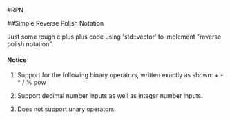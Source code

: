 #RPN

##Simple Reverse Polish Notation

Just some rough c plus plus code using 'std::vector' to implement "reverse polish notation".

#### Notice

1. Support for the following binary operators, written exactly as shown: + - * / % pow

2. Support decimal number inputs as well as integer number inputs.

3. Does not support unary operators.
